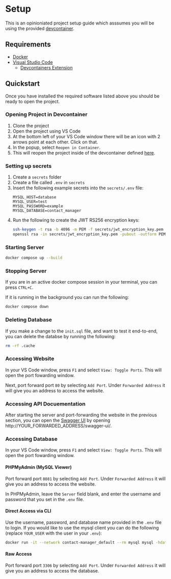 # Setup

This is an opinioniated project setup guide which asssumes you will be using the provided [devcontainer](https://containers.dev/).

## Requirements

- [Docker](https://www.docker.com/get-started/)
- [Visual Studio Code](https://code.visualstudio.com/)
  - [Devcontainers Extension](https://marketplace.visualstudio.com/items?itemName=ms-vscode-remote.remote-containers)


## Quickstart

Once you have installed the required software listed above you should be ready to open the project.

### Opening Project in Devcontainer
1. Clone the project
2. Open the project using VS Code
3. At the bottom left of your VS Code window there will be an icon with 2 arrows point at each other. Click on that.
4. In the popup, select `Reopen in Container`.
5. This will reopen the project inside of the devcontainer defined [here](https://github.com/KaziAmin110/contact-manager/blob/development/.devcontainer/devcontainer.json).

### Setting up secrets
1. Create a `secrets` folder
2. Create a file called `.env` in `secrets`
3. Insert the following example secrets into the `secrets/.env` file:
    ```env
    MYSQL_HOST=database
    MYSQL_USER=test
    MYSQL_PASSWORD=example
    MYSQL_DATABASE=contact_manager
    ```
4. Run the following to create the JWT RS256 encryption keys:
    ```bash
    ssh-keygen -t rsa -b 4096 -m PEM -f secrets/jwt_encryption_key.pem
    openssl rsa -in secrets/jwt_encryption_key.pem -pubout -outform PEM -out secrets/jwt_encryption_key.pem.pub
    ```
### Starting Server
```bash
docker compose up --build
```

### Stopping Server
If you are in an active docker compose session in your terminal, you can press `CTRL+C`. 

If it is running in the background you can run the following: 
```bash
docker compose down
```

### Deleting Database
If you make a change to the `init.sql` file, and want to test it end-to-end, you can delete the databse by running the following:
```bash
rm -rf .cache
```

### Accessing Website
In your VS Code window, press `F1` and select `View: Toggle Ports`. This will open the port fowarding window. 

Next, port forward port `80` by selecting `Add Port`. Under `Forwarded Address` it will give you an address to access the website.

### Accessing API Docuementation
After starting the server and port-forwarding the website in the previous section, you can open the [Swagger UI](https://swagger.io/tools/swagger-ui/) by opening http://YOUR_FORWARDED_ADDRESS/swagger-ui/.

### Accessing Database
In your VS Code window, press `F1` and select `View: Toggle Ports`. This will open the port fowarding window.


#### PHPMyAdmin (MySQL Viewer)
Port forward port `8081` by selecting `Add Port`. Under `Forwarded Address` it will give you an address to access the website.

In PHPMyAdmin, leave the `Server` field blank, and enter the username and password that you set in the `.env` file.

#### Direct Access via CLI
Use the username, password, and database name provided in the `.env` file to login. If you would like to use the mysql client you can do the following (replace `YOUR_USER` with the user in your `.env`):

```bash
docker run -it --network contact-manager_default --rm mysql mysql -hdatabase -uYOUR_USER -p
```

#### Raw Access
Port forward port `3306` by selecting `Add Port`. Under `Forwarded Address` it will give you an address to access the database.

